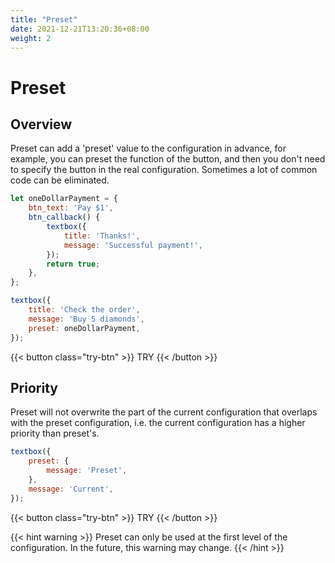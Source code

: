 ```yaml
---
title: "Preset"
date: 2021-12-21T13:20:36+08:00
weight: 2
---
```


# Preset

## Overview

Preset can add a 'preset' value to the configuration in advance, for example, you can preset the function of the button, and then you don't need to specify the button in the real configuration. Sometimes a lot of common code can be eliminated.

```javascript
let oneDollarPayment = {
    btn_text: 'Pay $1',
    btn_callback() {
        textbox({
            title: 'Thanks!',
            message: 'Successful payment!',
        });
        return true;
    },
};

textbox({
    title: 'Check the order',
    message: 'Buy 5 diamonds',
    preset: oneDollarPayment,
});
```

{{< button class="try-btn" >}} TRY {{< /button >}}

## Priority

Preset will not overwrite the part of the current configuration that overlaps with the preset configuration, i.e. the current configuration has a higher priority than preset's.

```javascript
textbox({
    preset: {
        message: 'Preset',
    },
    message: 'Current',
});
```

{{< button class="try-btn" >}} TRY {{< /button >}}

{{< hint warning >}}
Preset can only be used at the first level of the configuration. In the future, this warning may change.
{{< /hint >}}
